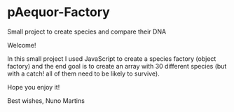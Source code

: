 # pAequor-Factory
Small project to create species and compare their DNA

Welcome!

In this small project I used JavaScript to create a species factory (object factory) and the end goal is to create an array with 30 different species (but with a catch! all of them need to be likely to survive).

Hope you enjoy it!

Best wishes, Nuno Martins

